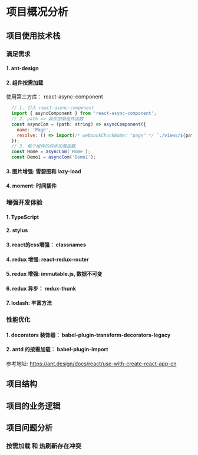 # 项目概况分析

## 项目使用技术栈

### 满足需求

#### 1. ant-design

#### 2. 组件按需加载
使用第三方库： react-async-component

```js
  // 1. 引入 react-async-component
  import { asyncComponent } from 'react-async-component';
  // 2. path => 异步加载组件函数
  const asyncCom = (path: string) => asyncComponent({
    name: 'Page',
    resolve: () => import(/* webpackChunkName: "page" */ `./views/${path}`),
  }); 
  // 3. 每个组件的异步加载函数
  const Home = asyncCom('Home');
  const Demo1 = asyncCom('Demo1');

```

#### 3. 图片增强: 雪碧图和 lazy-load

#### 4. moment: 时间插件

### 增强开发体验

#### 1. TypeScript

#### 2. stylus

#### 3. react的css增强： classnames

#### 4. redux 增强: react-redux-router

#### 5. redux 增强: immutable.js, 数据不可变

#### 6. redux 异步： redux-thunk

#### 7. lodash: 丰富方法

### 性能优化

#### 1. decorators 装饰器： babel-plugin-transform-decorators-legacy

#### 2. antd 的按需加载： babel-plugin-import

参考地址: https://ant.design/docs/react/use-with-create-react-app-cn

## 项目结构

## 项目的业务逻辑

## 项目问题分析

### 按需加载 和 热刷新存在冲突
